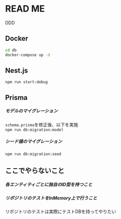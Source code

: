 # READ ME
DDD

## Docker
```zsh
cd db
docker-compose up -d
```

## Nest.js
`npm run start:debug`

## Prisma
##### モデルのマイグレーション
`schema.prisma`を修正後、以下を実施  
`npm run db:migration:model`

##### シード値のマイグレーション
`npm run db:migration:seed`

## ここでやらないこと
##### 各エンティティごとに独自のID型を持つこと
##### リポジトリのテストをInMemory上で行うこと
リポジトリのテストは実際にテストDBを持ってやりたい
